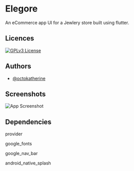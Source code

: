 
# Elegore

An eCommerce app UI for a Jewlery store built using flutter. 


## Licences


[![GPLv3 License](https://img.shields.io/badge/License-GPL%20v3-yellow.svg)](https://opensource.org/licenses/)



## Authors

- [@octokatherine](https://www.github.com/tejas-su)


## Screenshots

![App Screenshot](https://github.com/tejas-su/elegore/assets/90765561/0a7b0665-95a7-46ab-bfe9-e7110f37aad7)


## Dependencies
provider 

google_fonts

google_nav_bar

android_native_splash




